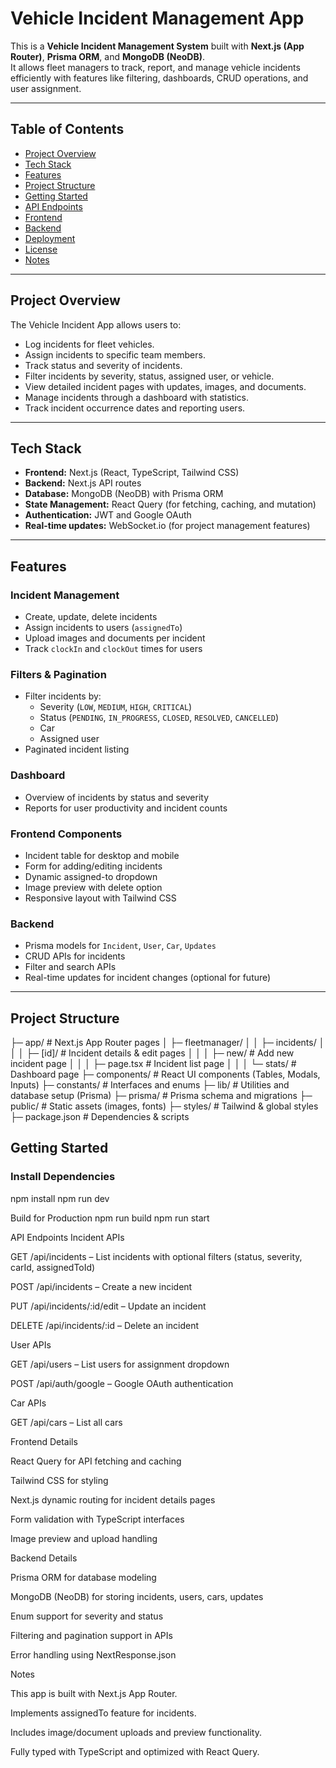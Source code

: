 # Vehicle Incident Management App

This is a **Vehicle Incident Management System** built with **Next.js (App Router)**, **Prisma ORM**, and **MongoDB (NeoDB)**.  
It allows fleet managers to track, report, and manage vehicle incidents efficiently with features like filtering, dashboards, CRUD operations, and user assignment.

---

## Table of Contents

- [Project Overview](#project-overview)
- [Tech Stack](#tech-stack)
- [Features](#features)
- [Project Structure](#project-structure)
- [Getting Started](#getting-started)
- [API Endpoints](#api-endpoints)
- [Frontend](#frontend)
- [Backend](#backend)
- [Deployment](#deployment)
- [License](#license)
- [Notes](#notes)

---

## Project Overview

The Vehicle Incident App allows users to:

- Log incidents for fleet vehicles.
- Assign incidents to specific team members.
- Track status and severity of incidents.
- Filter incidents by severity, status, assigned user, or vehicle.
- View detailed incident pages with updates, images, and documents.
- Manage incidents through a dashboard with statistics.
- Track incident occurrence dates and reporting users.

---

## Tech Stack

- **Frontend:** Next.js (React, TypeScript, Tailwind CSS)  
- **Backend:** Next.js API routes  
- **Database:** MongoDB (NeoDB) with Prisma ORM  
- **State Management:** React Query (for fetching, caching, and mutation)  
- **Authentication:** JWT and Google OAuth  
- **Real-time updates:** WebSocket.io (for project management features)  

---

## Features

### Incident Management
- Create, update, delete incidents
- Assign incidents to users (`assignedTo`)
- Upload images and documents per incident
- Track `clockIn` and `clockOut` times for users

### Filters & Pagination
- Filter incidents by:
  - Severity (`LOW`, `MEDIUM`, `HIGH`, `CRITICAL`)
  - Status (`PENDING`, `IN_PROGRESS`, `CLOSED`, `RESOLVED`, `CANCELLED`)
  - Car
  - Assigned user
- Paginated incident listing

### Dashboard
- Overview of incidents by status and severity
- Reports for user productivity and incident counts

### Frontend Components
- Incident table for desktop and mobile
- Form for adding/editing incidents
- Dynamic assigned-to dropdown
- Image preview with delete option
- Responsive layout with Tailwind CSS

### Backend
- Prisma models for `Incident`, `User`, `Car`, `Updates`
- CRUD APIs for incidents
- Filter and search APIs
- Real-time updates for incident changes (optional for future)

---

## Project Structure

├─ app/ # Next.js App Router pages
│ ├─ fleetmanager/
│ │ ├─ incidents/
│ │ │ ├─ [id]/ # Incident details & edit pages
│ │ │ ├─ new/ # Add new incident page
│ │ │ ├─ page.tsx # Incident list page
│ │ │ └─ stats/ # Dashboard page
├─ components/ # React UI components (Tables, Modals, Inputs)
├─ constants/ # Interfaces and enums
├─ lib/ # Utilities and database setup (Prisma)
├─ prisma/ # Prisma schema and migrations
├─ public/ # Static assets (images, fonts)
├─ styles/ # Tailwind & global styles
├─ package.json # Dependencies & scripts


## Getting Started

### Install Dependencies
npm install
npm run dev

Build for Production
npm run build
npm run start

API Endpoints
Incident APIs

GET /api/incidents – List incidents with optional filters (status, severity, carId, assignedToId)

POST /api/incidents – Create a new incident

PUT /api/incidents/:id/edit – Update an incident

DELETE /api/incidents/:id – Delete an incident

User APIs

GET /api/users – List users for assignment dropdown

POST /api/auth/google – Google OAuth authentication

Car APIs

GET /api/cars – List all cars

Frontend Details

React Query for API fetching and caching

Tailwind CSS for styling

Next.js dynamic routing for incident details pages

Form validation with TypeScript interfaces

Image preview and upload handling

Backend Details

Prisma ORM for database modeling

MongoDB (NeoDB) for storing incidents, users, cars, updates

Enum support for severity and status

Filtering and pagination support in APIs

Error handling using NextResponse.json

Notes

This app is built with Next.js App Router.

Implements assignedTo feature for incidents.

Includes image/document uploads and preview functionality.

Fully typed with TypeScript and optimized with React Query.
